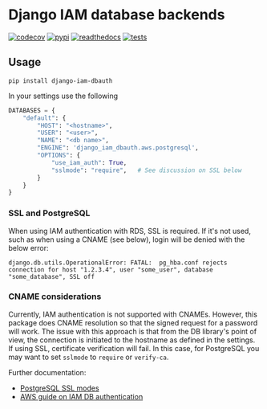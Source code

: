 # Django IAM database backends

<!-- start-no-pypi -->
[![codecov](https://codecov.io/gh/labd/django-iam-dbauth/branch/master/graph/badge.svg)](https://codecov.io/gh/labd/django-iam-dbauth)
[![pypi](https://img.shields.io/pypi/v/django-iam-dbauth.svg)](https://pypi.python.org/pypi/django-iam-dbauth/)
[![readthedocs](https://readthedocs.org/projects/django-iam-dbauth/badge/)](https://django-iam-dbauth.readthedocs.io/en/latest/)
[![tests](https://github.com/labd/django-iam-dbauth/workflows/Python%20Tests/badge.svg)](https://github.com/labd/django-iam-dbauth/actions)
<!-- end-no-pypi -->

## Usage

```shell
pip install django-iam-dbauth
```

In your settings use the following

```python
DATABASES = {
    "default": {
        "HOST": "<hostname>",
        "USER": "<user>",
        "NAME": "<db name>",
        "ENGINE": 'django_iam_dbauth.aws.postgresql',
        "OPTIONS": {
            "use_iam_auth": True,
            "sslmode": "require",   # See discussion on SSL below
        }
    }
}
```

### SSL and PostgreSQL

When using IAM authentication with RDS, SSL is required. If it's not used, such as when using a CNAME (see below), login will be denied with the below error:

```
django.db.utils.OperationalError: FATAL:  pg_hba.conf rejects connection for host "1.2.3.4", user "some_user", database "some_database", SSL off
```

### CNAME considerations

Currently, IAM authentication is not supported with CNAMEs. However, this package does CNAME resolution so that the
signed request for a password will work. The issue with this approach is that from the DB library's point of view, the
connection is initiated to the hostname as defined in the settings. If using SSL, certificate verification will fail.
In this case, for PostgreSQL you may want to set `sslmode` to `require` or `verify-ca`.

Further documentation:

* [PostgreSQL SSL modes](https://www.postgresql.org/docs/current/libpq-ssl.html#LIBPQ-SSL-PROTECTION)
* [AWS guide on IAM DB authentication](https://docs.aws.amazon.com/AmazonRDS/latest/UserGuide/UsingWithRDS.IAMDBAuth.html)